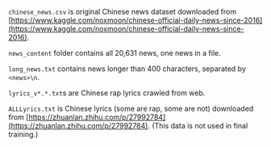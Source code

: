 `chinese_news.csv` is original Chinese news dataset downloaded from [https://www.kaggle.com/noxmoon/chinese-official-daily-news-since-2016](https://www.kaggle.com/noxmoon/chinese-official-daily-news-since-2016).

`news_content` folder contains all 20,631 news, one news in a file.

`long_news.txt` contains news longer than 400 characters, separated by `<news>\n`.

`lyrics_v*.*.txt`s are Chinese rap lyrics crawled from web.

`ALLLyrics.txt` is Chinese lyrics (some are rap, some are not) downloaded from [https://zhuanlan.zhihu.com/p/27992784](https://zhuanlan.zhihu.com/p/27992784). (This data is not used in final training.)
